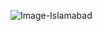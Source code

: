   ![Image-Islamabad](https://github.com/user-attachments/assets/bd5be3c1-7c48-47aa-9061-2032fde29ad0)
